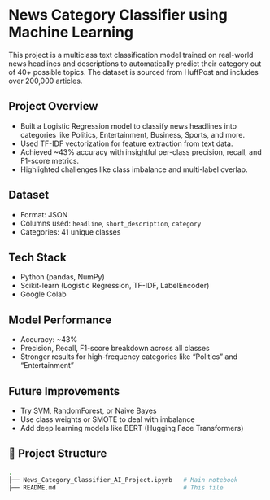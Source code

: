 #  News Category Classifier using Machine Learning

This project is a multiclass text classification model trained on real-world news headlines and descriptions to automatically predict their category out of 40+ possible topics. The dataset is sourced from HuffPost and includes over 200,000 articles.

## Project Overview

- Built a Logistic Regression model to classify news headlines into categories like Politics, Entertainment, Business, Sports, and more.
- Used TF-IDF vectorization for feature extraction from text data.
- Achieved ~43% accuracy with insightful per-class precision, recall, and F1-score metrics.
- Highlighted challenges like class imbalance and multi-label overlap.

## Dataset

- Format: JSON
- Columns used: `headline`, `short_description`, `category`
- Categories: 41 unique classes

## Tech Stack

- Python (pandas, NumPy)
- Scikit-learn (Logistic Regression, TF-IDF, LabelEncoder)
- Google Colab

## Model Performance

- Accuracy: ~43%
- Precision, Recall, F1-score breakdown across all classes
- Stronger results for high-frequency categories like “Politics” and “Entertainment”

## Future Improvements

- Try SVM, RandomForest, or Naive Bayes
- Use class weights or SMOTE to deal with imbalance
- Add deep learning models like BERT (Hugging Face Transformers)

## 📂 Project Structure

```bash
.
├── News_Category_Classifier_AI_Project.ipynb   # Main notebook
├── README.md                                   # This file
